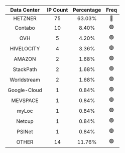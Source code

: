 | Data Center | IP Count | Percentage | Freq |
|:------------:|:--------:|:-----------:|:-----:|
| HETZNER | 75 | 63.03% | 🔴 |
| Contabo | 10 | 8.40% | 🟢 |
| OVH | 5 | 4.20% | 🟢 |
| HIVELOCITY | 4 | 3.36% | 🟢 |
| AMAZON | 2 | 1.68% | 🟢 |
| StackPath | 2 | 1.68% | 🟢 |
| Worldstream | 2 | 1.68% | 🟢 |
| Google-Cloud | 1 | 0.84% | 🟢 |
| MEVSPACE | 1 | 0.84% | 🟢 |
| myLoc | 1 | 0.84% | 🟢 |
| Netcup | 1 | 0.84% | 🟢 |
| PSINet | 1 | 0.84% | 🟢 |
| OTHER | 14 | 11.76% | 🟢 |